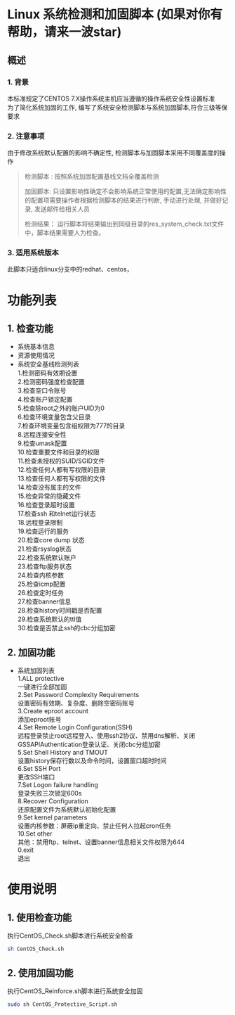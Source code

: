 # Linux 系统检测和加固脚本 (如果对你有帮助，请来一波star)

## 概述

### 1. 背景
本标准规定了CENTOS 7.X操作系统主机应当遵循的操作系统安全性设置标准  
为了简化系统加固的工作, 编写了系统安全检测脚本与系统加固脚本,符合三级等保要求	  

### 2. 注意事项
由于修改系统默认配置的影响不确定性, 检测脚本与加固脚本采用不同覆盖度的操作
> 检测脚本 : 按照系统加固配置基线文档全覆盖检测
>
> 加固脚本: 只设置影响性确定不会影响系统正常使用的配置,无法确定影响性的配置项需要操作者根据检测脚本的结果进行判断, 手动进行处理, 并做好记录, 发送邮件给相关人员
>
> 检测结果： 运行脚本将结果输出到同级目录的res_system_check.txt文件中，脚本结果需要人为检查。

### 3. 适用系统版本
此脚本只适合linux分支中的redhat、centos，

# 功能列表
## 1. 检查功能
- 系统基本信息
- 资源使用情况
- 系统安全基线检测列表    
     1.检测密码有效期设置  
     2.检测密码强度检查配置   
     3.检查空口令账号   
     4.检查账户锁定配置   
     5.检查除root之外的账户UID为0  
     6.检查环境变量包含父目录  
     7.检查环境变量包含组权限为777的目录  
     8.远程连接安全性  
     9.检查umask配置  
    10.检查重要文件和目录的权限  
    11.检查未授权的SUID/SGID文件  
    12.检查任何人都有写权限的目录  
    13.检查任何人都有写权限的文件  
    14.检查没有属主的文件  
    15.检查异常的隐藏文件  
    16.检查登录超时设置  
    17.检查ssh 和telnet运行状态  
    18.远程登录限制   
    19.检查运行的服务     
    20.检查core dump 状态    
    21.检查rsyslog状态  
    22.检查系统默认账户  
    23.检查ftp服务状态  
    24.检查内核参数   
    25.检查icmp配置    
    26.检查定时任务    
    27.检查banner信息    
    28.检查history时间戳是否配置   
    29.检查系统默认的ttl值   
    30.检查是否禁止ssh的cbc分组加密   

## 2. 加固功能 
- 系统加固列表     
    1.ALL protective  
      一键进行全部加固       
    2.Set Password Complexity Requirements   
      设置密码有效期、复杂度、删除空密码账号     
    3.Create eproot account     
      添加eproot账号    
    4.Set Remote Login Configuration(SSH)    
      远程登录禁止root远程登入、使用ssh2协议、禁用dns解析、关闭GSSAPIAuthentication登录认证、关闭cbc分组加密      
    5.Set Shell History and TMOUT          
      设置history保存行数以及命令时间，设置窗口超时时间       
    6.Set SSH Port      
      更改SSH端口                      
    7.Set Logon failure handling         
      登录失败三次锁定600s           
    8.Recover Configuration     
      还原配置文件为系统默认初始化配置           
    9.Set kernel parameters        
      设置内核参数：屏蔽ip重定向、禁止任何人拉起cron任务     
    10.Set other    
       其他：禁用ftp、telnet、设置banner信息相关文件权限为644  
    0.exit   
      退出  
        


# 使用说明 
## 1. 使用检查功能
执行CentOS_Check.sh脚本进行系统安全检查
```bash
sh CentOS_Check.sh
```

## 2. 使用加固功能   
执行CentOS_Reinforce.sh脚本进行系统安全加固
```bash
sudo sh CentOS_Protective_Script.sh  
```